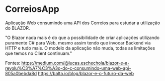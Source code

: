 # CorreiosApp
Aplicação Web consumindo uma API dos Correios para estudar a utilização do BLAZOR. 

"O Blazor nada mais é do que a possibilidade de criar aplicações utilizando puramente C# para Web, mesmo assim tendo que invocar Backend via HTTP e tudo mais. O modelo da aplicação não muda, todas as limitações que temos no Client continuam."


Fontes: 
https://medium.com/@lucas.eschechola/blazor-e-a-revolu%C3%A7%C3%A3o-do-c-consumindo-uma-web-api-805a0bebda8d
https://balta.io/blog/blazor-e-o-futuro-da-web
